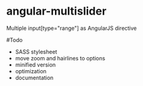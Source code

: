 angular-multislider
===================

Multiple input[type="range"] as AngularJS directive

#Todo
* SASS stylesheet
* move zoom and hairlines to options
* minified version
* optimization
* documentation